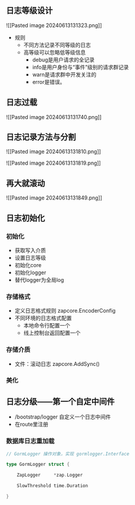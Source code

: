 ## 日志等级设计
![[Pasted image 20240613131323.png]]
- 规则
	- 不同方法记录不同等级的日志
	- 高等级可以忽略低等级信息
		- debug是用户请求的全记录
		- info是用户身份与“事件”级别的请求群记录
		- warn是请求群中开发关注的
		- error是错误。
## 日志过载
![[Pasted image 20240613131740.png]]

## 日志记录方法与分割

![[Pasted image 20240613131810.png]]

![[Pasted image 20240613131819.png]]

## 再大就滚动
![[Pasted image 20240613131849.png]]


## 日志初始化

### 初始化
- 获取写入介质
- 设置日志等级
- 初始化core
- 初始化logger
- 替代logger为全局log

### 存储格式
- 定义日志格式规则  zapcore.EncoderConfig
- 不同环境的日志格式配置
	- 本地命令行配置一个
	- 线上控制台返回配置一个
### 存储介质
- 文件：滚动日志   zapcore.AddSync()

### 美化

## 日志分级——第一个自定中间件
- /bootstrap/logger 自定义一个日志中间件
- 在route里注册

### 数据库日志重加载
```go
// GormLogger 操作对象，实现 gormlogger.Interface

type GormLogger struct {

    ZapLogger     *zap.Logger

    SlowThreshold time.Duration

}
```

